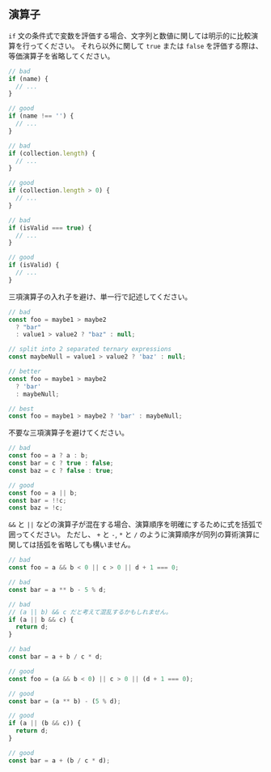 ## 演算子

`if` 文の条件式で変数を評価する場合、文字列と数値に関しては明示的に比較演算を行ってください。
それら以外に関して `true` または `false` を評価する際は、等価演算子を省略してください。

```js
// bad
if (name) {
  // ...
}

// good
if (name !== '') {
  // ...
}

// bad
if (collection.length) {
  // ...
}

// good
if (collection.length > 0) {
  // ...
}

// bad
if (isValid === true) {
  // ...
}

// good
if (isValid) {
  // ...
}
```

三項演算子の入れ子を避け、単一行で記述してください。

```js
// bad
const foo = maybe1 > maybe2
  ? "bar"
  : value1 > value2 ? "baz" : null;

// split into 2 separated ternary expressions
const maybeNull = value1 > value2 ? 'baz' : null;

// better
const foo = maybe1 > maybe2
  ? 'bar'
  : maybeNull;

// best
const foo = maybe1 > maybe2 ? 'bar' : maybeNull;
```

不要な三項演算子を避けてください。

```js
// bad
const foo = a ? a : b;
const bar = c ? true : false;
const baz = c ? false : true;

// good
const foo = a || b;
const bar = !!c;
const baz = !c;
```

`&&` と `||` などの演算子が混在する場合、演算順序を明確にするために式を括弧で囲ってください。
ただし、 `+` と `-`, `*` と `/` のように演算順序が同列の算術演算に関しては括弧を省略しても構いません。

```js
// bad
const foo = a && b < 0 || c > 0 || d + 1 === 0;

// bad
const bar = a ** b - 5 % d;

// bad
// (a || b) && c だと考えて混乱するかもしれません。
if (a || b && c) {
  return d;
}

// bad
const bar = a + b / c * d;

// good
const foo = (a && b < 0) || c > 0 || (d + 1 === 0);

// good
const bar = (a ** b) - (5 % d);

// good
if (a || (b && c)) {
  return d;
}

// good
const bar = a + (b / c * d);
```

